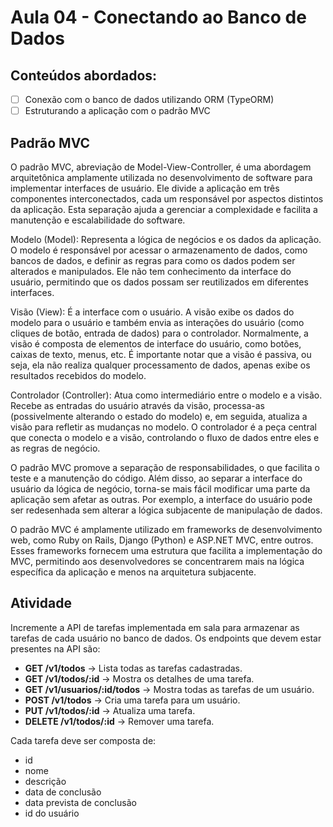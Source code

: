 # Aula 04 - Conectando ao Banco de Dados
## Conteúdos abordados:
- [ ] Conexão com o banco de dados utilizando ORM (TypeORM)
- [ ] Estruturando a aplicação com o padrão MVC

## Padrão MVC
O padrão MVC, abreviação de Model-View-Controller, é uma abordagem arquitetônica amplamente utilizada no desenvolvimento de software para implementar interfaces de usuário. Ele divide a aplicação em três componentes interconectados, cada um responsável por aspectos distintos da aplicação. Esta separação ajuda a gerenciar a complexidade e facilita a manutenção e escalabilidade do software.

Modelo (Model): Representa a lógica de negócios e os dados da aplicação. O modelo é responsável por acessar o armazenamento de dados, como bancos de dados, e definir as regras para como os dados podem ser alterados e manipulados. Ele não tem conhecimento da interface do usuário, permitindo que os dados possam ser reutilizados em diferentes interfaces.

Visão (View): É a interface com o usuário. A visão exibe os dados do modelo para o usuário e também envia as interações do usuário (como cliques de botão, entrada de dados) para o controlador. Normalmente, a visão é composta de elementos de interface do usuário, como botões, caixas de texto, menus, etc. É importante notar que a visão é passiva, ou seja, ela não realiza qualquer processamento de dados, apenas exibe os resultados recebidos do modelo.

Controlador (Controller): Atua como intermediário entre o modelo e a visão. Recebe as entradas do usuário através da visão, processa-as (possivelmente alterando o estado do modelo) e, em seguida, atualiza a visão para refletir as mudanças no modelo. O controlador é a peça central que conecta o modelo e a visão, controlando o fluxo de dados entre eles e as regras de negócio.

O padrão MVC promove a separação de responsabilidades, o que facilita o teste e a manutenção do código. Além disso, ao separar a interface do usuário da lógica de negócio, torna-se mais fácil modificar uma parte da aplicação sem afetar as outras. Por exemplo, a interface do usuário pode ser redesenhada sem alterar a lógica subjacente de manipulação de dados.

O padrão MVC é amplamente utilizado em frameworks de desenvolvimento web, como Ruby on Rails, Django (Python) e ASP.NET MVC, entre outros. Esses frameworks fornecem uma estrutura que facilita a implementação do MVC, permitindo aos desenvolvedores se concentrarem mais na lógica específica da aplicação e menos na arquitetura subjacente.

## Atividade
Incremente a API de tarefas implementada em sala para armazenar as tarefas de cada usuário no banco de dados. Os endpoints que devem estar presentes na API são:
- **GET /v1/todos** -> Lista todas as tarefas cadastradas.
- **GET /v1/todos/:id** -> Mostra os detalhes de uma tarefa.
- **GET /v1/usuarios/:id/todos** -> Mostra todas as tarefas de um usuário.
- **POST /v1/todos** -> Cria uma tarefa para um usuário.
- **PUT /v1/todos/:id** -> Atualiza uma tarefa.
- **DELETE /v1/todos/:id** -> Remover uma tarefa.

Cada tarefa deve ser composta de:
- id
- nome
- descrição
- data de conclusão
- data prevista de conclusão
- id do usuário

